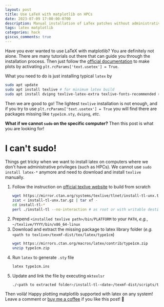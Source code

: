 ```yaml
---
layout: post
title: Use LaTeX with matplotlib on HPCs
date: 2023-07-09 17:00:00-0700
description: Manual installation of LaTex patches without administrative privileges
tags: latex matplotlib
categories: hack
giscus_comments: true
---
```


Have you ever wanted to use LaTeX with matplotlib? You are definitely not alone. There are many tutorials out there that can guide you through the installation process. Then just follow the [official documentation](https://matplotlib.org/stable/tutorials/text/usetex.html) to make plots by activating `plt.rcParams['text.usetex'] = True`.

What you need to do is just installing typical `latex` by 

```bash
sudo apt update
sudo apt install texlive # for minimum latex build
sudo apt install dvipng texlive-latex-extra texlive-fonts-recommended # required by matplotlib
```

Then we are good to go! The lightest `texlive` installation is not enough, and if you try to use `plt.rcParams['text.usetex'] = True` you will find there are packages missing like `type1cm.sty`, `dvipng`, *etc*. 

**What if we cannot `sudo` on the specific computer?** Then this post is what you are looking for! 

# I can't sudo!

Things get tricky when we want to install latex on computers where we don't have administrative privileges (such as HPCs). We cannot use `sudo install latex-*` anymore and need to download and install `texlive` manually.

1. Follow the instruction on [official texlive website](https://www.latex-project.org/get/) to build from scratch 
    ```bash
    wget https://mirror.ctan.org/systems/texlive/tlnet/install-tl-unx.tar.gz # or curl instead of wget
    zcat < install-tl-unx.tar.gz | tar xf -
    cd install-tl-*
    perl ./install-tl --no-interaction # as root or with writable destination
    ```
2.  Prepend `<installed texlive path>/bin/PLATFORM` to your `PATH`, *e.g.*, `~/texlive/YYYY/bin/x86_64-linux`
3.  Download and extract the missing package to latex library folder (*e.g.* `<path to texlive>/texmf-dist/tex/latex/type1cm`)
    ```bash
    wget https://mirrors.ctan.org/macros/latex/contrib/type1cm.zip
    unzip type1cm.zip
    ```
4. Run `latex` to generate `.sty` file
    ```bash
    latex type1cm.ins
    ```
5. Update and link the file by executing `mktexlsr`
    ```bash
    ./<path to extracted folder>/install-tl-<date>/texmf-dist/scripts/texlive/mktexlsr
    ```

Then voilà! Happy plotting matplotlib supported with latex on any system! Leave a comment or [buy me a coffee](https://buymeacoffee.com/cyrusyc) if you like this post! 🙂